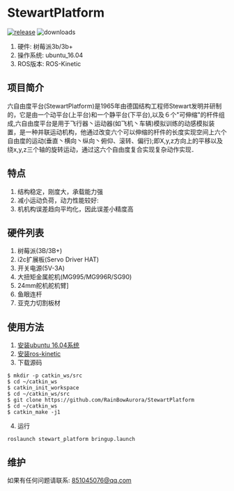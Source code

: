 # StewartPlatform
[![release](https://img.shields.io/github/release/RainBowAurora/StewartPlatform.svg)](https://github.com/RainBowAurora/StewartPlatform/releases) ![downloads](https://img.shields.io/npm/dt/StewartPlatform.svg)

1. 硬件: 树莓派3b/3b+
2. 操作系统: ubuntu\_16.04
3. ROS版本: ROS-Kinetic

## 项目简介
六自由度平台(StewartPlatform)是1965年由德国结构工程师Stewart发明并研制的，它是由一个动平台(上平台)和一个静平台(下平台),以及６个"可伸缩"的杆件组成,六自由度平台是用于飞行器丶运动器(如飞机丶车辆)模拟训练的动感模拟装置，是一种并联运动机构，他通过改变六个可以伸缩的杆件的长度实现空间上六个自由度的运动(垂直丶横向丶纵向丶俯仰、滚转、偏行);即X,y,z方向上的平移以及绕x,y,z三个轴的旋转运动，通过这六个自由度复合实现复杂动作实现．

## 特点
1. 结构稳定，刚度大，承载能力强
2. 减小运动负荷，动力性能较好:
3. 机机构误差趋向平均化，因此误差小精度高

## 硬件列表
1. 树莓派(3B/3B+)
2. i2c扩展板(Servo Driver HAT)
3. 开关电源(5V-3A)
4. 大扭矩金属舵机(MG995/MG996R/SG90)
5. 24mm舵机舵机臂]
6. 鱼眼连杆
7. 亚克力切割板材

## 使用方法
1. [安装ubuntu 16.04系统](https://jingyan.baidu.com/article/3c48dd348bc005e10be358eb.html)
2. [安装ros-kinetic](http://wiki.ros.org/kinetic/Installation/Ubuntu)
3. 下载源码
```
$ mkdir -p catkin_ws/src
$ cd ~/catkin_ws
$ catkin_init_workspace
$ cd ~/catkin_ws/src
$ git clone https://github.com/RainBowAurora/StewartPlatform
$ cd ~/catkin_ws
$ catkin_make -j1
```
4. 运行
```
roslaunch stewart_platform bringup.launch
```

## 维护
如果有任何问题请联系: 851045076@qq.com

